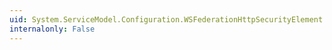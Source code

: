 ```yaml
---
uid: System.ServiceModel.Configuration.WSFederationHttpSecurityElement.Mode
internalonly: False
---
```

